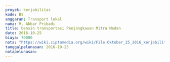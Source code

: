```yaml
---
proyek: kerjabilitas
kode: B5
anggaran: Transport lokal
nama: M. Akbar Pribadi
title: bensin transportasi Penjangkauan Mitra Medan
date: 2016-10-25
biaya: 70000
nota: "https://wiki.ciptamedia.org/wiki/File:Oktober_25_2016_kerjabilitas_B5_bensin_akbar.jpg"
tanggalpelunasan: 2016-10-25
notapelunasan:
---
```

